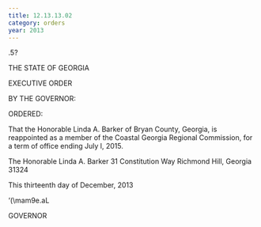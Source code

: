 ```yaml
---
title: 12.13.13.02
category: orders
year: 2013
---
```

 

.5?

THE STATE OF GEORGIA

EXECUTIVE ORDER

BY THE GOVERNOR:

ORDERED:

That the Honorable Linda A. Barker of Bryan County, Georgia, is
reappointed as a member of the Coastal Georgia Regional
Commission, for a term of office ending July l, 2015.

The Honorable Linda A. Barker
31 Constitution Way
Richmond Hill, Georgia 31324

This thirteenth day of December, 2013

‘(\mam9e.aL

GOVERNOR

